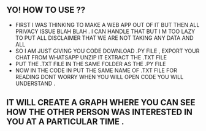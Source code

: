 ## YO! HOW TO USE ??
- FIRST I WAS THINKING TO MAKE A WEB APP OUT OF IT BUT THEN ALL PRIVACY ISSUE BLAH BLAH  . I CAN HANDLE THAT BUT I M TOO LAZY TO PUT ALL DISCLAIMER THAT WE ARE NOT TAKING ANY DATA AND ALL
-  SO I AM JUST GIVING YOU CODE DOWNLOAD .PY FILE , EXPORT YOUR CHAT FROM WHATSAPP UNZIP IT EXTRACT THE .TXT FILE
-  PUT THE .TXT FILE IN THE SAME FOLDER AS THE .PY FILE
-  NOW IN THE CODE IN PUT THE SAME NAME OF .TXT FILE FOR READING DONT WORRY WHEN YOU WILL OPEN CODE YOU WILL UNDERSTAND .
## IT WILL CREATE A GRAPH WHERE YOU CAN SEE HOW THE OTHER PERSON WAS INTERESTED IN YOU AT A PARTICULAR TIME .
